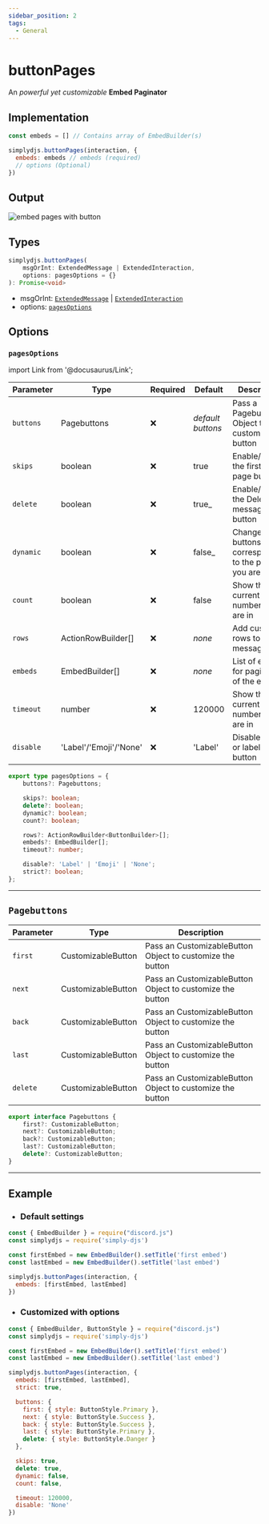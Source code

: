 ```yaml
---
sidebar_position: 2
tags:
  - General
---
```


# buttonPages

An *powerful yet customizable* **Embed Paginator**

## Implementation

```js
const embeds = [] // Contains array of EmbedBuilder(s)

simplydjs.buttonPages(interaction, {
  embeds: embeds // embeds (required)
  // options (Optional)
})
```


## Output

![embed pages with button](https://i.postimg.cc/mkS957FW/image.png)


## Types
```ts
simplydjs.buttonPages(
	msgOrInt: ExtendedMessage | ExtendedInteraction,
	options: pagesOptions = {}
): Promise<void>
```

- msgOrInt: [`ExtendedMessage`](/docs/typedef/ExtendedMessage) | [`ExtendedInteraction`](/docs/typedef/ExtendedInteraction)
- options: [`pagesOptions`](#pagesoptions)

## Options

### `pagesOptions`

import Link from '@docusaurus/Link';

| Parameter | Type | Required | Default    | Description |
| --------- | ----- | -------- | -------- | ---------- |
| `buttons` | <Link to="#pagebuttons">Pagebuttons</Link> | ❌ | _default buttons_  | Pass a Pagebuttons Object to customize the button  |
| `skips`     | <Link to="https://developer.mozilla.org/en-US/docs/Web/JavaScript/Reference/Global_Objects/Boolean">boolean</Link>   | ❌        | true             | Enable/Disable the first/last page buttons     |
| `delete`     | <Link to="https://developer.mozilla.org/en-US/docs/Web/JavaScript/Reference/Global_Objects/Boolean">boolean</Link>   | ❌        | true_            | Enable/Disable the Delete message button     |
| `dynamic`     | <Link to="https://developer.mozilla.org/en-US/docs/Web/JavaScript/Reference/Global_Objects/Boolean">boolean</Link>   | ❌        | false_            | Change buttons corresponding to the page you are in  |
| `count`     | <Link to="https://developer.mozilla.org/en-US/docs/Web/JavaScript/Reference/Global_Objects/Boolean">boolean</Link>   | ❌        | false             | Show the current page number you are in |
| `rows` | <Link to="https://old.discordjs.dev/#/docs/discord.js/main/class/ActionRowBuilder">ActionRowBuilder[]</Link>       | ❌  | _none_     | Add custom rows to the message |
| `embeds` | <Link to="https://old.discordjs.dev/#/docs/discord.js/main/class/EmbedBuilder">EmbedBuilder[]</Link>       | ❌  | _none_     | List of embeds for pagination of the embeds |
| `timeout`     | <Link to="https://developer.mozilla.org/en-US/docs/Web/JavaScript/Reference/Global_Objects/Number">number</Link>   | ❌        | 120000             | Show the current page number you are in |
| `disable`   | <Link to="https://developer.mozilla.org/en-US/docs/Web/JavaScript/Reference/Global_Objects/String">'Label'/'Emoji'/'None'</Link> | ❌  | 'Label' | Disable emoji or label of the button |

```ts
export type pagesOptions = {
	buttons?: Pagebuttons;

	skips?: boolean;
	delete?: boolean;
	dynamic?: boolean;
	count?: boolean;

	rows?: ActionRowBuilder<ButtonBuilder>[];
	embeds?: EmbedBuilder[];
	timeout?: number;

	disable?: 'Label' | 'Emoji' | 'None';
	strict?: boolean;
};
```

-----------------------

## `Pagebuttons`

| Parameter  | Type | Description  |
| ---------- | ---- | ------------ |
| `first`        | <Link to="/docs/typedef/CustomizableButton">CustomizableButton</Link> |  Pass an CustomizableButton Object to customize the button   |
| `next`        | <Link to="/docs/typedef/CustomizableButton">CustomizableButton</Link> |  Pass an CustomizableButton Object to customize the button   |
| `back`        | <Link to="/docs/typedef/CustomizableButton">CustomizableButton</Link> |  Pass an CustomizableButton Object to customize the button   |
| `last`        | <Link to="/docs/typedef/CustomizableButton">CustomizableButton</Link> |  Pass an CustomizableButton Object to customize the button   |
| `delete`        | <Link to="/docs/typedef/CustomizableButton">CustomizableButton</Link> |  Pass an CustomizableButton Object to customize the button  |

```ts
export interface Pagebuttons {
	first?: CustomizableButton;
	next?: CustomizableButton;
	back?: CustomizableButton;
	last?: CustomizableButton;
	delete?: CustomizableButton;
}
```

-----------------

## Example

- ### Default settings

```js title="buttonPages.js"
const { EmbedBuilder } = require("discord.js")
const simplydjs = require('simply-djs')

const firstEmbed = new EmbedBuilder().setTitle('first embed')
const lastEmbed = new EmbedBuilder().setTitle('last embed')

simplydjs.buttonPages(interaction, {
  embeds: [firstEmbed, lastEmbed]
})
```

- ### Customized with options

```js title="buttonPages.js"
const { EmbedBuilder, ButtonStyle } = require("discord.js")
const simplydjs = require('simply-djs')

const firstEmbed = new EmbedBuilder().setTitle('first embed')
const lastEmbed = new EmbedBuilder().setTitle('last embed')

simplydjs.buttonPages(interaction, {
  embeds: [firstEmbed, lastEmbed],
  strict: true,

  buttons: {
	first: { style: ButtonStyle.Primary },
	next: { style: ButtonStyle.Success },
	back: { style: ButtonStyle.Success },
	last: { style: ButtonStyle.Primary },
	delete: { style: ButtonStyle.Danger }
  },

  skips: true,
  delete: true,
  dynamic: false,
  count: false,

  timeout: 120000,
  disable: 'None'
})
```